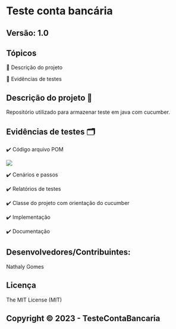 # Teste conta bancária

## Versão: 1.0 

## Tópicos
🔹 Descrição do projeto 

🔹 Evidências de testes

## Descrição do projeto 📝
Repositório utilizado para armazenar teste em java com cucumber.

## Evidências de testes 🗂️
✔️ Código arquivo POM

<img src="TesteContaBancaria/Captura de tela 2023-11-27 201815.png">

✔️ Cenários e passos

✔️ Relatórios de testes

✔️ Classe do projeto com orientação do cucumber

✔️ Implementação

✔️ Documentação 

## Desenvolvedores/Contribuintes:
Nathaly Gomes

## Licença
The MIT License (MIT)

## Copyright ©️ 2023 - TesteContaBancaria
